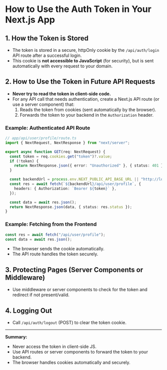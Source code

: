 # How to Use the Auth Token in Your Next.js App

## 1. How the Token is Stored
- The token is stored in a secure, httpOnly cookie by the `/api/auth/login` API route after a successful login.
- This cookie is **not accessible to JavaScript** (for security), but is sent automatically with every request to your domain.

## 2. How to Use the Token in Future API Requests
- **Never try to read the token in client-side code.**
- For any API call that needs authentication, create a Next.js API route (or use a server component) that:
  1. Reads the token from cookies (sent automatically by the browser).
  2. Forwards the token to your backend in the `Authorization` header.

### Example: Authenticated API Route

```ts
// app/api/user/profile/route.ts
import { NextRequest, NextResponse } from "next/server";

export async function GET(req: NextRequest) {
  const token = req.cookies.get("token")?.value;
  if (!token) {
    return NextResponse.json({ error: "Unauthorized" }, { status: 401 });
  }

  const backendUrl = process.env.NEXT_PUBLIC_API_BASE_URL || "http://localhost:8080";
  const res = await fetch(`${backendUrl}/api/user/profile`, {
    headers: { Authorization: `Bearer ${token}` },
  });

  const data = await res.json();
  return NextResponse.json(data, { status: res.status });
}
```

### Example: Fetching from the Frontend

```js
const res = await fetch("/api/user/profile");
const data = await res.json();
```
- The browser sends the cookie automatically.
- The API route handles the token securely.

## 3. Protecting Pages (Server Components or Middleware)
- Use middleware or server components to check for the token and redirect if not present/valid.

## 4. Logging Out
- Call `/api/auth/logout` (POST) to clear the token cookie.

---

**Summary:**
- Never access the token in client-side JS.
- Use API routes or server components to forward the token to your backend.
- The browser handles cookies automatically and securely.
